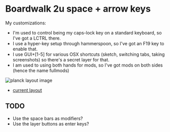 # Boardwalk 2u space + arrow keys

My customizations:

- I'm used to control being my caps-lock key on a standard keyboard, so I've
  got a LCTRL there.
- I use a hyper-key setup through hammerspoon, so I've got an F19 key to enable
  that.
- I use GUI+[1-5] for various OSX shortcuts (sketch, switching tabs, taking
  screenshots) so there's a secret layer for that.
- I am used to using both hands for mods, so I've got mods on both sides (hence
  the name fullmods)

![planck layout image](https://i.imgur.com/SjlKUR3.png)

- [current layout](http://www.keyboard-layout-editor.com/#/gists/1bcd477effdc9d202ee865b4e2a0b153)

## TODO

- Use the space bars as modifiers?
- Use the layer buttons as enter keys?
